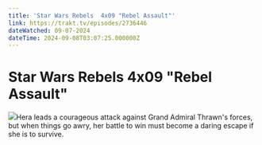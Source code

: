 ```yaml
---
title: 'Star Wars Rebels  4x09 "Rebel Assault"' 
link: https://trakt.tv/episodes/2736446
dateWatched: 09-07-2024
dateTime: 2024-09-08T03:07:25.000000Z
---
```

# Star Wars Rebels  4x09 "Rebel Assault"

![](https://walter-r2.trakt.tv/images/episodes/002/736/446/screenshots/thumb/3c993ec6a9.jpg)Hera leads a courageous attack against Grand Admiral Thrawn's forces, but when things go awry, her battle to win must become a daring escape if she is to survive.